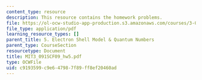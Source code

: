 ```yaml
---
content_type: resource
description: This resource contains the homework problems.
file: https://ol-ocw-studio-app-production.s3.amazonaws.com/courses/3-091sc-introduction-to-solid-state-chemistry-fall-2010/c9193599c9e647987f89ff8ef20460ad_MIT3_091SCF09_hw5.pdf
file_type: application/pdf
learning_resource_types: []
parent_title: 5. Electron Shell Model & Quantum Numbers
parent_type: CourseSection
resourcetype: Document
title: MIT3_091SCF09_hw5.pdf
type: OCWFile
uid: c9193599-c9e6-4798-7f89-ff8ef20460ad
---
```

